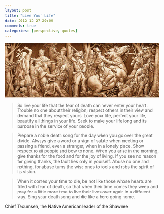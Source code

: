 ```yaml
---
layout: post
title: "Live Your Life"
date: 2012-12-27 20:09
comments: true
categories: [perspective, quotes]
---
```


![](/assets/images/Death_of_Tecumseh.jpg 'Death of Tecumseh')

> So live your life that the fear of death can never enter your heart. Trouble no one about their religion; respect others in their view and demand that they respect yours. Love your life, perfect your life, beautify all things in your life. Seek to make your life long and its purpose in the service of your people.

> Prepare a noble death song for the day when you go over the great divide. Always give a word or a sign of salute when meeting or passing a friend, even a stranger, when in a lonely place. Show respect to all people and bow to none. When you arise in the morning, give thanks for the food and for the joy of living. If you see no reason for giving thanks, the fault lies only in yourself. Abuse no one and nothing, for abuse turns the wise ones to fools and robs the spirit of its vision.

> When it comes your time to die, be not like those whose hearts are filled with fear of death, so that when their time comes they weep and pray for a little more time to live their lives over again in a different way. Sing your death song and die like a hero going home.

Chief Tecumseh, the Native American leader of the Shawnee
